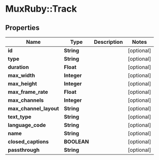 # MuxRuby::Track

## Properties
Name | Type | Description | Notes
------------ | ------------- | ------------- | -------------
**id** | **String** |  | [optional] 
**type** | **String** |  | [optional] 
**duration** | **Float** |  | [optional] 
**max_width** | **Integer** |  | [optional] 
**max_height** | **Integer** |  | [optional] 
**max_frame_rate** | **Float** |  | [optional] 
**max_channels** | **Integer** |  | [optional] 
**max_channel_layout** | **String** |  | [optional] 
**text_type** | **String** |  | [optional] 
**language_code** | **String** |  | [optional] 
**name** | **String** |  | [optional] 
**closed_captions** | **BOOLEAN** |  | [optional] 
**passthrough** | **String** |  | [optional] 


